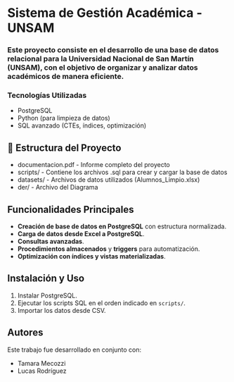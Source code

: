 # Sistema de Gestión Académica - UNSAM

### Este proyecto consiste en el desarrollo de una base de datos relacional para la Universidad Nacional de San Martín (UNSAM), con el objetivo de organizar y analizar datos académicos de manera eficiente.

### Tecnologías Utilizadas
- PostgreSQL
- Python (para limpieza de datos)
- SQL avanzado (CTEs, índices, optimización)

## 📁 Estructura del Proyecto

- documentacion.pdf - Informe completo del proyecto
- scripts/ - Contiene los archivos .sql para crear y cargar la base de datos
-  datasets/ - Archivos de datos utilizados (Alumnos_Limpio.xlsx)
-  der/ - Archivo del Diagrama

  ##  Funcionalidades Principales
- **Creación de base de datos en PostgreSQL** con estructura normalizada.
- **Carga de datos desde Excel a PostgreSQL**.
- **Consultas avanzadas**.
- **Procedimientos almacenados** y **triggers** para automatización.
- **Optimización con índices y vistas materializadas**.

##  Instalación y Uso
1. Instalar PostgreSQL.
2. Ejecutar los scripts SQL en el orden indicado en `scripts/`.
3. Importar los datos desde CSV.

##  Autores
Este trabajo fue desarrollado en conjunto con:
- Tamara Mecozzi
- Lucas Rodríguez
